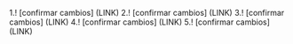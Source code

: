 1.! [confirmar cambios] (LINK)
2.! [confirmar cambios] (LINK)
3.! [confirmar cambios] (LINK)
4.! [confirmar cambios] (LINK)
5.! [confirmar cambios] (LINK)

